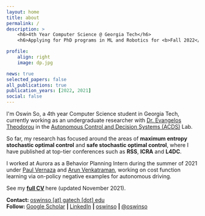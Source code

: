 ```yaml
---
layout: home
title: about
permalink: /
description: >
    <h6>4th Year Computer Science @ Georgia Tech</h6>
    <h6>Applying for PhD programs in ML and Robotics for <b>Fall 2022</b></h6><br>

profile:
    align: right
    image: dp.jpg

news: true
selected_papers: false
all_publications: true
publication_years: [2022, 2021]
social: false
---
```


I'm Oswin So, a 4th year Computer Science student in Georgia Tech, currently working as an
undergraduate researcher with
<a href="https://scholar.google.com/citations?user=dG9MV7oAAAAJ&hl=en" target="_blank">Dr. Evangelos Theodorou</a>
in the
<a href="https://sites.gatech.edu/acds/" target="_blank">Autonomous Control and Decision Systems (ACDS)</a>
Lab.

So far, my research has focused around the areas of **maximum entropy stochastic optimal control** and
**safe stochastic optimal control**, where I have published at top-tier conferences such as
**RSS**, **ICRA** and **L4DC**.

I worked at Aurora as a Behavior Planning Intern during the summer of 2021 under
<a href="https://scholar.google.com/citations?user=daYjNkAAAAAJ&hl=en" target="_blank">Paul Vernaza</a>
and
<a href="https://scholar.google.com/citations?user=Nt4rO1EAAAAJ&hl=en" target="_blank">Arun Venkatraman</a>,
working on cost function learning via on-policy negative examples for autonomous driving.

See my
<b>
    <a href="{{ site.resume_path | prepend: 'https://oswinso.github.io/assets/pdf/' }}" target="_blank">full CV</a>
</b>
here (updated November 2021).

<strong>Contact: </strong> <a href="mailto:oswinso@gatech.edu">oswinso [at] gatech [dot] edu</a>  
<strong>Follow: </strong>
<a href="https://scholar.google.com/citations?user=AwlxGQgAAAAJ" target="_blank" title="Google Scholar">
    <i class="ai ai-google-scholar"></i> Google Scholar</a>
<strong> | </strong>
<a href="https://www.linkedin.com/in/oswinso" target="_blank" title="LinkedIn">
    <i class="fab fa-linkedin"></i> LinkedIn</a>
<strong> | </strong>
<a href="https://github.com/oswinso" target="_blank" title="GitHub">
    <i class="fab fa-github"></i> oswinso</a>
<strong> | </strong>
<a href="https://twitter.com/oswinso" target="_blank" title="GitHub">
    <i class="fab fa-twitter"></i> @oswinso</a>
<br><br>
